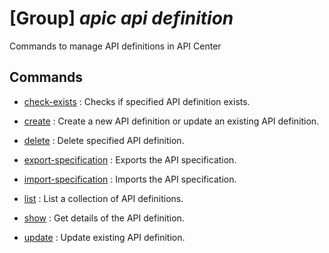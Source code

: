 # [Group] _apic api definition_

Commands to manage API definitions in API Center

## Commands

- [check-exists](/Commands/apic/api/definition/_check-exists.md)
: Checks if specified API definition exists.

- [create](/Commands/apic/api/definition/_create.md)
: Create a new API definition or update an existing API definition.

- [delete](/Commands/apic/api/definition/_delete.md)
: Delete specified API definition.

- [export-specification](/Commands/apic/api/definition/_export-specification.md)
: Exports the API specification.

- [import-specification](/Commands/apic/api/definition/_import-specification.md)
: Imports the API specification.

- [list](/Commands/apic/api/definition/_list.md)
: List a collection of API definitions.

- [show](/Commands/apic/api/definition/_show.md)
: Get details of the API definition.

- [update](/Commands/apic/api/definition/_update.md)
: Update existing API definition.
